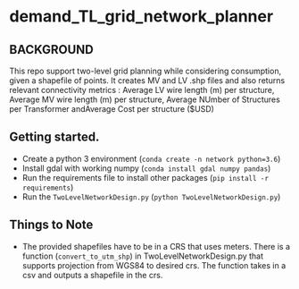 # demand_TL_grid_network_planner
## BACKGROUND
This repo support two-level grid planning while considering consumption, given a shapefile of points. It creates MV and LV .shp files and also returns relevant connectivity metrics : Average LV wire length (m) per structure, Average MV wire length (m) per structure, Average NUmber of Structures per Transformer andAverage Cost per structure ($USD)

## Getting started.
- Create a python 3 environment (`conda create -n network python=3.6`)
- Install gdal with working numpy (`conda install gdal numpy pandas`)
- Run the requirements file to install other packages (`pip install -r requirements`)
- Run the `TwoLevelNetworkDesign.py` (`python TwoLevelNetworkDesign.py`)

## Things to Note
- The provided shapefiles have to be in a CRS that uses meters. There is a function (`convert_to_utm_shp`) in TwoLevelNetworkDesign.py that supports projection from WGS84 to desired crs. The function takes in a csv and outputs a shapefile in the crs.
